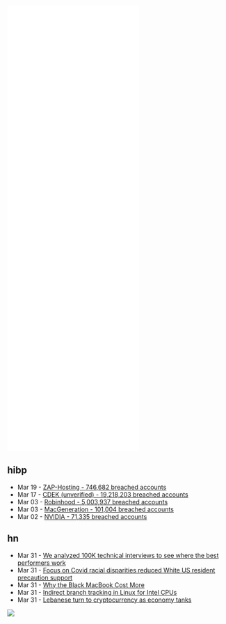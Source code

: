 ![Metrics](https://raw.githubusercontent.com/phixion/phixion/master/metrics.svg)

## hibp

<!--
for https://github.com/phixion/phixion/blob/main/.github/workflows/feeds.yml
-->
<!--START_SECTION:haveibeenpwnd-->
- Mar 19 - [ZAP-Hosting - 746,682 breached accounts](https://haveibeenpwned.com/PwnedWebsites#ZAPHosting)
- Mar 17 - [CDEK (unverified) - 19,218,203 breached accounts](https://haveibeenpwned.com/PwnedWebsites#CDEK)
- Mar 03 - [Robinhood - 5,003,937 breached accounts](https://haveibeenpwned.com/PwnedWebsites#Robinhood)
- Mar 03 - [MacGeneration - 101,004 breached accounts](https://haveibeenpwned.com/PwnedWebsites#MacGeneration)
- Mar 02 - [NVIDIA - 71,335 breached accounts](https://haveibeenpwned.com/PwnedWebsites#NVIDIA)
<!--END_SECTION:haveibeenpwnd-->

## hn

<!--
for https://github.com/phixion/phixion/blob/main/.github/workflows/feeds.yml
-->
<!--START_SECTION:hn-->
- Mar 31 - [We analyzed 100K technical interviews to see where the best performers work](https://blog.interviewing.io/we-analyzed-100k-technical-interviews-to-see-where-the-best-performers-work-here-are-the-results/)
- Mar 31 - [Focus on Covid racial disparities reduced White US resident precaution support](https://www.sciencedirect.com/science/article/pii/S027795362200257X)
- Mar 31 - [Why the Black MacBook Cost More](https://512pixels.net/2022/03/why-the-black-macbook-cost-more/)
- Mar 31 - [Indirect branch tracking in Linux for Intel CPUs](https://lwn.net/SubscriberLink/889475/49f2802ec4d2c32a/)
- Mar 31 - [Lebanese turn to cryptocurrency as economy tanks](https://www.al-monitor.com/originals/2022/02/lebanese-turn-cryptocurrency-economy-tanks)
<!--END_SECTION:hn-->

<!--
for https://yhype.me
-->
![](https://hit.yhype.me/github/profile?user_id=13013670)
